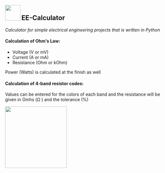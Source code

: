 <img src="http://keegandonley.com/images/KD_Logo@2x.png" height="50px" align="left">

## EE-Calculator

*Calculator for simple electrical engineering projects that is written in Python*

#### Calculation of Ohm's Law:
* Voltage (V or mV)
* Current (A or mA)
* Resistance (Ohm or kOhm)

Power (Watts) is calculated at the finish as well

#### Calculation of 4-band resistor codes:

Values can be entered for the colors of each band and the resistance will be given in Omhs (Ω ) and the tolerance (%)

<img src="https://upload.wikimedia.org/wikipedia/commons/thumb/6/6e/4-Band_Resistor.svg/2000px-4-Band_Resistor.svg.png" width="200px">



